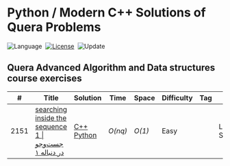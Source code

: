 # Python / Modern C++ Solutions of Quera Problems
![Language](https://img.shields.io/badge/language-Python%20%2F%20Modern%20C++-orange.svg)&nbsp;
[![License](https://img.shields.io/badge/license-MIT-blue.svg)](./LICENSE.md)&nbsp;
![Update](https://img.shields.io/badge/update-weekly-green.svg)&nbsp;

## Quera Advanced Algorithm and Data structures course exercises
|  #  | Title           |  Solution       |  Time           | Space           | Difficulty    | Tag          | Note| 
|-----|---------------- | --------------- | --------------- | --------------- | ------------- |--------------|-----|
2151 | [searching inside the sequence 1 \| جست‌وجو در دنباله ۱](https://quera.org/college/3016/chapter/10131/lesson/60771/) | [C++](./C++/searching-inside-the-sequence-1.cpp) [Python](./Python/searching-inside-the-sequence-1.py) | _O(nq)_ | _O(1)_ | Easy || List Searching
